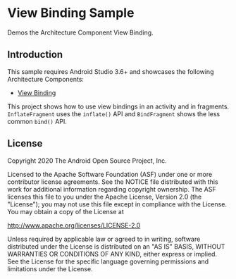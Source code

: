 View Binding Sample
=============================================
Demos the Architecture Component View Binding.

Introduction
------------
This sample requires Android Studio 3.6+ and showcases the following Architecture Components:

* [View Binding](https://developer.android.com/topic/libraries/view-binding)

This project shows how to use view bindings in an activity and in fragments. `InflateFragment`
uses the `inflate()` API and `BindFragment` shows the less common `bind()` API.

License
--------

Copyright 2020 The Android Open Source Project, Inc.

Licensed to the Apache Software Foundation (ASF) under one or more contributor
license agreements.  See the NOTICE file distributed with this work for
additional information regarding copyright ownership.  The ASF licenses this
file to you under the Apache License, Version 2.0 (the "License"); you may not
use this file except in compliance with the License.  You may obtain a copy of
the License at

http://www.apache.org/licenses/LICENSE-2.0

Unless required by applicable law or agreed to in writing, software
distributed under the License is distributed on an "AS IS" BASIS, WITHOUT
WARRANTIES OR CONDITIONS OF ANY KIND, either express or implied.  See the
License for the specific language governing permissions and limitations under
the License.



